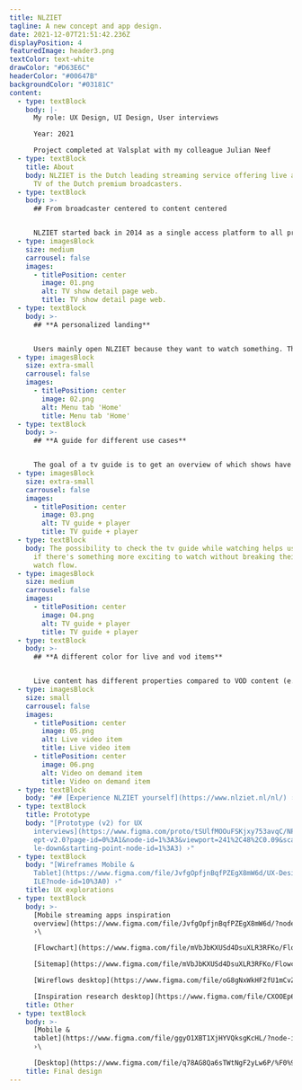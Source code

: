 ```yaml
---
title: NLZIET
tagline: A new concept and app design.
date: 2021-12-07T21:51:42.236Z
displayPosition: 4
featuredImage: header3.png
textColor: text-white
drawColor: "#D63E6C"
headerColor: "#00647B"
backgroundColor: "#03181C"
content:
  - type: textBlock
    body: |-
      My role: UX Design, UI Design, User interviews

      Year: 2021

      Project completed at Valsplat with my colleague Julian Neef
  - type: textBlock
    title: About
    body: NLZIET is the Dutch leading streaming service offering live and on-demand
      TV of the Dutch premium broadcasters.
  - type: textBlock
    body: >-
      ## From broadcaster centered to content centered


      NLZIET started back in 2014 as a single access platform to all premium Dutch broadcasters’ streaming services and live television. That the service is powered by different broadcasters is directly reflected in the interface. Exploring new content means choosing a broadcaster to browse their content. This doesn’t really match how users consume television content as their content interests transcend broadcaster boundaries. That's why we together with NLZIET transformed the platform from a broadcaster-centered platform to a content-centered platform.
  - type: imagesBlock
    size: medium
    carrousel: false
    images:
      - titlePosition: center
        image: 01.png
        alt: TV show detail page web.
        title: TV show detail page web.
  - type: textBlock
    body: >-
      ## **A personalized landing**


      Users mainly open NLZIET because they want to watch something. That's why NLZIET opens with content that fits the users' interests and inspires with similar new content.
  - type: imagesBlock
    size: extra-small
    carrousel: false
    images:
      - titlePosition: center
        image: 02.png
        alt: Menu tab 'Home'
        title: Menu tab 'Home'
  - type: textBlock
    body: >-
      ## **A guide for different use cases**


      The goal of a tv guide is to get an overview of which shows have been broadcasted, are live or are upcoming. That's why the guide offers three tabs; *now and later*, *primetime*, and *everything.*
  - type: imagesBlock
    size: extra-small
    carrousel: false
    images:
      - titlePosition: center
        image: 03.png
        alt: TV guide + player
        title: TV guide + player
  - type: textBlock
    body: The possibility to check the tv guide while watching helps users to check
      if there's something more exciting to watch without breaking their current
      watch flow.
  - type: imagesBlock
    size: medium
    carrousel: false
    images:
      - titlePosition: center
        image: 04.png
        alt: TV guide + player
        title: TV guide + player
  - type: textBlock
    body: >-
      ## **A different color for live and vod items**


      Live content has different properties compared to VOD content (e.g. ads, and fast forwarding). That's why the color used for the progress bar differs between these two. In this way, the user won't be surprised by seeing ads during the show.
  - type: imagesBlock
    size: small
    carrousel: false
    images:
      - titlePosition: center
        image: 05.png
        alt: Live video item
        title: Live video item
      - titlePosition: center
        image: 06.png
        alt: Video on demand item
        title: Video on demand item
  - type: textBlock
    body: "## [Experience NLZIET yourself](https://www.nlziet.nl/nl/) ›"
  - type: textBlock
    title: Prototype
    body: "[Prototype (v2) for UX
      interviews](https://www.figma.com/proto/tSUlfMOOuFSKjxy753avqC/NPO---Conc\
      ept-v2.0?page-id=0%3A1&node-id=1%3A3&viewport=241%2C48%2C0.09&scaling=sca\
      le-down&starting-point-node-id=1%3A3) ›"
  - type: textBlock
    body: "[Wireframes Mobile &
      Tablet](https://www.figma.com/file/JvfgOpfjnBqfPZEgX8mW6d/UX-Design---MOB\
      ILE?node-id=10%3A0) ›"
    title: UX explorations
  - type: textBlock
    body: >-
      [Mobile streaming apps inspiration
      overview](https://www.figma.com/file/JvfgOpfjnBqfPZEgX8mW6d/?node-id=4%3A3479)
      ›\

      [Flowchart](https://www.figma.com/file/mVbJbKXUSd4DsuXLR3RFKo/Flowchart---MOBILE?node-id=1%3A897) ›\

      [Sitemap](https://www.figma.com/file/mVbJbKXUSd4DsuXLR3RFKo/Flowchart---MOBILE?node-id=4%3A92) ›\

      [Wireflows desktop](https://www.figma.com/file/oG8gNxWkHF2fU1mCvZe84y/?node-id=230%3A0) ›\

      [Inspiration research desktop](https://www.figma.com/file/CXOOEp6boFosYiUSuKr3P8/?node-id=0%3A1) ›
    title: Other
  - type: textBlock
    body: >-
      [Mobile &
      tablet](https://www.figma.com/file/ggyO1XBT1XjHYVQksgKcHL/?node-id=2812%3A110377)
      ›\

      [Desktop](https://www.figma.com/file/q78AG8Qa6sTWtNgF2yLw6P/%F0%9F%96%8C-Design-(Web)-(Copy)?node-id=93%3A7873) ›
    title: Final design
---
```

